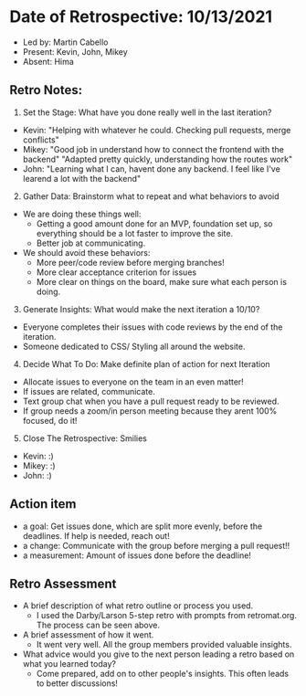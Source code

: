 # Date of Retrospective: 10/13/2021

* Led by: Martin Cabello
* Present: Kevin, John, Mikey
* Absent: Hima
## Retro Notes:
1. Set the Stage: What have you done really well in the last iteration?
  - Kevin: "Helping with whatever he could. Checking pull requests, merge conflicts"
  - Mikey: "Good job in understand how to connect the frontend with the backend" "Adapted pretty quickly, understanding how the routes work"
  - John: "Learning what I can, havent done any backend. I feel like I've learend a lot with the backend"
2. Gather Data: Brainstorm what to repeat and what behaviors to avoid
  - We are doing these things well:
    - Getting a good amount done for an MVP, foundation set up, so everything should be a lot faster to improve the site.
    - Better job at communicating.
  - We should avoid these behaviors:
    - More peer/code review before merging branches!
    - More clear acceptance criterion for issues
    - More clear on things on the board, make sure what each person is doing.
3. Generate Insights: What would make the next iteration a 10/10?
  - Everyone completes their issues with code reviews by the end of the iteration.
  - Someone dedicated to CSS/ Styling all around the website.
4. Decide What To Do: Make definite plan of action for next Iteration
  - Allocate issues to everyone on the team in an even matter!
  - If issues are related, communicate.
  - Text group chat when you have a pull request ready to be reviewed.
  - If group needs a zoom/in person meeting because they arent 100% focused, do it!
5. Close The Retrospective: Smilies
  - Kevin: :)                                                                
  - Mikey:  :)                                                                
  - John: :)

## Action item

* a goal: Get issues done, which are split more evenly, before the deadlines. If help is needed, reach out!
* a change: Communicate with the group before merging a pull request!!
* a measurement: Amount of issues done before the deadline!

## Retro Assessment

* A brief description of what retro outline or process you used.
  - I used the Darby/Larson 5-step retro with prompts from retromat.org. The process can be seen above.
* A brief assessment of how it went.
  - It went very well. All the group members provided valuable insights.
* What advice would you give to the next person leading a retro based on what you learned today?
  - Come prepared, add on to other people's insights. This often leads to better discussions!

